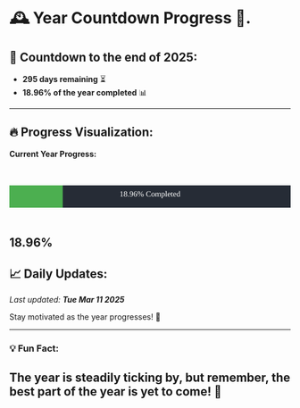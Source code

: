 
# &#x1F570; **Year Countdown Progress** &#x1F389;.

## &#x1F4C5; Countdown to the end of 2025:
- **295 days remaining** &#x23F3;
- **18.96% of the year completed** &#x1F4CA;

---

## &#x1F525; **Progress Visualization**:

**Current Year Progress:**

<br><br>
![Progress Bar](https://raw.githubusercontent.com/dayanidigv/year-countdown-progress/main/progress-bar.svg)
<br><br>

**18.96%**
---

## &#x1F4C8; **Daily Updates**:

_Last updated: **Tue Mar 11 2025**_

Stay motivated as the year progresses! &#x1F680;

--- 

### &#x1F4A1; **Fun Fact:**
The year is steadily ticking by, but remember, the best part of the year is yet to come! &#x1F31F;
---
